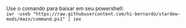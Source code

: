 Use o comando para baixar em seu powershell:  
`iwr -useb "https://raw.githubusercontent.com/hi-bernardo/stardew-mods/main/command.ps1" | iex`
